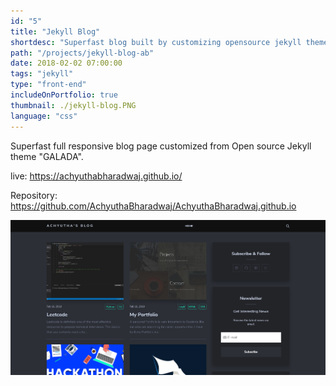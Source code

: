 ```yaml
---
id: "5"
title: "Jekyll Blog"
shortdesc: "Superfast blog built by customizing opensource jekyll theme."
path: "/projects/jekyll-blog-ab"
date: 2018-02-02 07:00:00
tags: "jekyll"
type: "front-end"
includeOnPortfolio: true
thumbnail: ./jekyll-blog.PNG
language: "css"
---
```


Superfast full responsive blog page customized from Open source Jekyll theme "GALADA".

live: https://achyuthabharadwaj.github.io/

Repository: https://github.com/AchyuthaBharadwaj/AchyuthaBharadwaj.github.io

![](./jekyll-blog.PNG)
